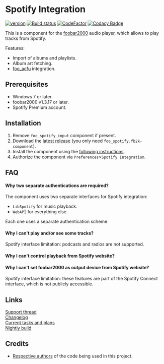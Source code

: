 # Spotify Integration
[![version][version_badge]][changelog] [![Build status][appveyor_badge]](https://ci.appveyor.com/project/TheQwertiest/foo-spotify/branch/master) [![CodeFactor][codefactor_badge]](https://www.codefactor.io/repository/github/theqwertiest/foo_spotify/overview/master) [![Codacy Badge][codacy_badge]](https://app.codacy.com/app/qwertiest/foo_spotify?utm_source=github.com&utm_medium=referral&utm_content=TheQwertiest/foo_spotify&utm_campaign=Badge_Grade_Dashboard) 

This is a component for the [foobar2000](https://www.foobar2000.org) audio player, which allows to play tracks from Spotify.

Features:
- Import of albums and playlists.
- Album art fetching.
- [foo_acfu](https://acfu.3dyd.com) integration.

## Prerequisites

- Windows 7 or later.
- foobar2000 v1.3.17 or later.
- Spotify Premium account.

## Installation

1. Remove `foo_spotify_input` component if present.
1. Download the [latest release](https://github.com/TheQwertiest/foo_spotify/releases/latest) (you only need `foo_spotify.fb2k-component`).
1. Install the component using the [following instructions](http://wiki.hydrogenaud.io/index.php?title=Foobar2000:How_to_install_a_component).
1. Authorize the component via `Preferences`>`Spotify Integration`.

## FAQ

#### Why two separate authentications are required?

The component uses two separate interfaces for Spotify integration: 
- `LibSpotify` for music playback.
- `WebAPI` for everything else. 

Each one uses a separate authentication scheme.

#### Why I can't play and/or see some tracks?

Spotify interface limitation: podcasts and radios are not supported.

#### Why I can't control playback from Spotify website?
#### Why I can't set foobar2000 as output device from Spotify website?

Spotify interface limitation: these features are part of the Spotify Connect interface, which is not publicly accessible.


## Links

[Support thread](https://hydrogenaud.io/index.php?topic=119972.new.html)  
[Changelog][changelog]  
[Current tasks and plans][todo]  
[Nightly build](https://ci.appveyor.com/api/projects/theqwertiest/foo-spotify/artifacts/_result%2FWin32_Release%2Ffoo_spotify.fb2k-component?branch=master&job=Configuration%3A%20Release)

## Credits

- [Respective authors](THIRD_PARTY_NOTICES.md) of the code being used in this project.

[changelog]: CHANGELOG.md
[todo]: https://github.com/TheQwertiest/foo_spider_monkey_panel/projects/1
[version_badge]: https://img.shields.io/github/release/theqwertiest/foo_spotify.svg
[appveyor_badge]: https://ci.appveyor.com/api/projects/status/t5bhoxmfgavhq81m/branch/master?svg=true
[codacy_badge]: https://api.codacy.com/project/badge/Grade/319298ca5bd64a739d1e70e3e27d59ab
[codefactor_badge]: https://www.codefactor.io/repository/github/theqwertiest/foo_spotify/badge/master
